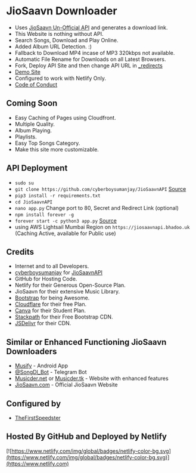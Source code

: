 # JioSaavn Downloader

* Uses [JioSaavn Un-Official API](https://github.com/cyberboysumanjay/JioSaavnAPI) and generates a download link.
* This Website is nothing without API.
* Search Songs, Download and Play Online.
* Added Album URL Detection. :)
* Fallback to Download MP4 incase of MP3 320kbps not available.
* Automatic File Rename for Downloads on all Latest Browsers.
* Fork, Deploy API Site and then change API URL in [_redirects](https://github.com/ParveenBhadooOfficial/Jio-Saavn-Downloader/blob/master/_redirects)
* [Demo Site](https://jiosaavn.ga)
* Configured to work with Netlify Only.
* [Code of Conduct](https://github.com/ParveenBhadooOfficial/Jio-Saavn-Downloader/blob/master/CODE_OF_CONDUCT.md)

## Coming Soon

* Easy Caching of Pages using Cloudfront.
* Multiple Quality.
* Album Playing.
* Playlists.
* Easy Top Songs Category.
* Make this site more customizable.

## API Deployment

* `sudo su`
* `git clone https://github.com/cyberboysumanjay/JioSaavnAPI` [Source](https://github.com/cyberboysumanjay/JioSaavnAPI#installation)
* `pip3 install -r requirements.txt`
* `cd JioSaavnAPI`
* `nano app.py` Change port to 80, Secret and Redirect Link (optional)
* `npm install forever -g`
* `forever start -c python3 app.py` [Source](https://github.com/cyberboysumanjay/JioSaavnAPI/issues/17#issuecomment-696794077)
* using AWS Lightsail Mumbai Region on `https://jiosaavnapi.bhadoo.uk` (Caching Active, available for Public use)

## Credits

* Internet and to all Developers.
* [cyberboysumanjay](https://github.com/cyberboysumanjay) for [JioSaavnAPI](https://github.com/cyberboysumanjay/JioSaavnAPI)
* GitHub for Hosting Code.
* Netlify for their Generous Open-Source Plan.
* JioSaavn for their extensive Music Library.
* [Bootstrap](https://getbootstrap.com) for being Awesome.
* [Cloudflare](https://cloudflare.com) for their free Plan.
* [Canva](https://canva.com) for their Student Plan.
* [Stackpath](https://stackpath.com) for their Free Bootstrap CDN.
* [JSDelivr](https://jsdelivr.com) for their CDN.

## Similar or Enhanced Functioning JioSaavn Downloaders

* [Musify](https://github.com/Harsh-23/Musify/releases) - Android App
* [@SongDl_Bot](https://telegram.dog/songdl_bot) - Telegram Bot
* [Musicder.net](https://musicder.net) or [Musicder.tk](https://musicder.tk) - Website with enhanced features
* [JioSaavn.com](https://jiosaavn.com) - Official JioSaavn Website

## Configured by

* [TheFirstSpeedster](https://l.telegram.ind.in/TheFirstSpeedster)

## Hosted By GitHub and Deployed by Netlify

[![https://www.netlify.com/img/global/badges/netlify-color-bg.svg](https://www.netlify.com/img/global/badges/netlify-color-bg.svg)](https://www.netlify.com)
